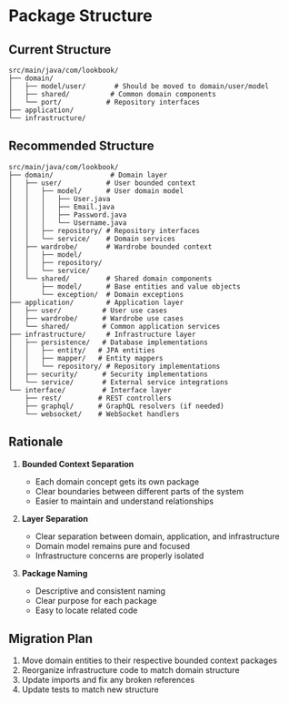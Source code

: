 # Package Structure

## Current Structure
```
src/main/java/com/lookbook/
├── domain/
│   ├── model/user/       # Should be moved to domain/user/model
│   ├── shared/          # Common domain components
│   └── port/           # Repository interfaces
├── application/
└── infrastructure/
```

## Recommended Structure
```
src/main/java/com/lookbook/
├── domain/              # Domain layer
│   ├── user/           # User bounded context
│   │   ├── model/      # User domain model
│   │   │   ├── User.java
│   │   │   ├── Email.java
│   │   │   ├── Password.java
│   │   │   └── Username.java
│   │   ├── repository/ # Repository interfaces
│   │   └── service/    # Domain services
│   ├── wardrobe/       # Wardrobe bounded context
│   │   ├── model/
│   │   ├── repository/
│   │   └── service/
│   └── shared/         # Shared domain components
│       ├── model/      # Base entities and value objects
│       └── exception/  # Domain exceptions
├── application/        # Application layer
│   ├── user/          # User use cases
│   ├── wardrobe/      # Wardrobe use cases
│   └── shared/        # Common application services
├── infrastructure/     # Infrastructure layer
│   ├── persistence/   # Database implementations
│   │   ├── entity/   # JPA entities
│   │   ├── mapper/   # Entity mappers
│   │   └── repository/ # Repository implementations
│   ├── security/      # Security implementations
│   └── service/       # External service integrations
└── interface/         # Interface layer
    ├── rest/         # REST controllers
    ├── graphql/      # GraphQL resolvers (if needed)
    └── websocket/    # WebSocket handlers
```

## Rationale

1. **Bounded Context Separation**
   - Each domain concept gets its own package
   - Clear boundaries between different parts of the system
   - Easier to maintain and understand relationships

2. **Layer Separation**
   - Clear separation between domain, application, and infrastructure
   - Domain model remains pure and focused
   - Infrastructure concerns are properly isolated

3. **Package Naming**
   - Descriptive and consistent naming
   - Clear purpose for each package
   - Easy to locate related code

## Migration Plan

1. Move domain entities to their respective bounded context packages
2. Reorganize infrastructure code to match domain structure
3. Update imports and fix any broken references
4. Update tests to match new structure 